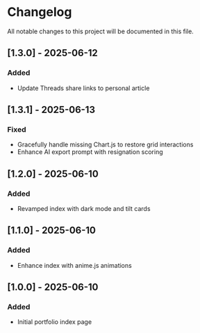 # Changelog

All notable changes to this project will be documented in this file.

## [1.3.0] - 2025-06-12
### Added
- Update Threads share links to personal article

## [1.3.1] - 2025-06-13
### Fixed
- Gracefully handle missing Chart.js to restore grid interactions
- Enhance AI export prompt with resignation scoring

## [1.2.0] - 2025-06-10
### Added
- Revamped index with dark mode and tilt cards

## [1.1.0] - 2025-06-10
### Added
- Enhance index with anime.js animations

## [1.0.0] - 2025-06-10
### Added
- Initial portfolio index page
